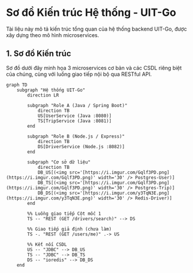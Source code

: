 # Sơ đồ Kiến trúc Hệ thống - UIT-Go

Tài liệu này mô tả kiến trúc tổng quan của hệ thống backend UIT-Go, được xây dựng theo mô hình microservices.

## 1. Sơ đồ Kiến trúc

Sơ đồ dưới đây minh họa 3 microservices cơ bản và các CSDL riêng biệt của chúng, cùng với luồng giao tiếp nội bộ qua RESTful API.

```mermaid
graph TD
    subgraph "Hệ thống UIT-Go"
        direction LR

        subgraph "Role A (Java / Spring Boot)"
            direction TB
            US[UserService (Java :8080)]
            TS[TripService (Java :8081)]
        end

        subgraph "Role B (Node.js / Express)"
            direction TB
            DS[DriverService (Node.js :8082)]
        end

        subgraph "Cơ sở dữ liệu"
            direction TB
            DB_US[(<img src='[https://i.imgur.com/Gqlf3PD.png](https://i.imgur.com/Gqlf3PD.png)' width='30' /> Postgres-User)]
            DB_TS[(<img src='[https://i.imgur.com/Gqlf3PD.png](https://i.imgur.com/Gqlf3PD.png)' width='30' /> Postgres-Trip)]
            DB_DS[(<img src='[https://i.imgur.com/y3TqN3E.png](https://i.imgur.com/y3TqN3E.png)' width='30' /> Redis-Driver)]
        end

        %% Luồng giao tiếp Cột mốc 1
        TS -- "REST (GET /drivers/search)" --> DS

        %% Giao tiếp giả định (chưa làm)
        TS -. "REST (GET /users/me)" .-> US

        %% Kết nối CSDL
        US -- "JDBC" --> DB_US
        TS -- "JDBC" --> DB_TS
        DS -- "ioredis" --> DB_DS
    end